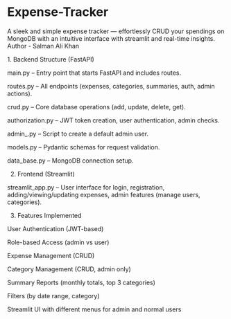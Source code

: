 # Expense-Tracker
A sleek and simple expense tracker — effortlessly CRUD your spendings on MongoDB with an intuitive interface with streamlit and real-time insights.
<br>
Author - Salman Ali Khan
<p>1. Backend Structure (FastAPI)

main.py – Entry point that starts FastAPI and includes routes.

routes.py – All endpoints (expenses, categories, summaries, auth, admin actions).

crud.py – Core database operations (add, update, delete, get).

authorization.py – JWT token creation, user authentication, admin checks.

admin_.py – Script to create a default admin user.

models.py – Pydantic schemas for request validation.

data_base.py – MongoDB connection setup.

2. Frontend (Streamlit)

streamlit_app.py – User interface for login, registration, adding/viewing/updating expenses, admin features (manage users, categories).

3. Features Implemented

User Authentication (JWT-based)

Role-based Access (admin vs user)

Expense Management (CRUD)

Category Management (CRUD, admin only)

Summary Reports (monthly totals, top 3 categories)

Filters (by date range, category)

Streamlit UI with different menus for admin and normal users</pr>